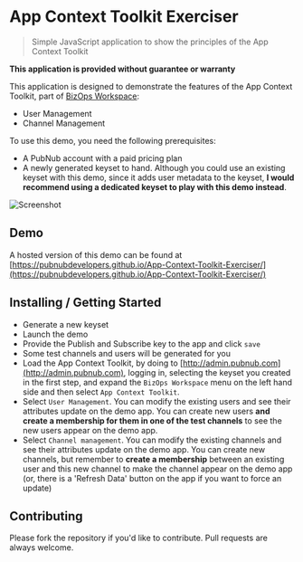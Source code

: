 # App Context Toolkit Exerciser

> Simple JavaScript application to show the principles of the App Context Toolkit

**This application is provided without guarantee or warranty**

This application is designed to demonstrate the features of the App Context Toolkit, part of [BizOps Workspace](https://pubnub.com/docs/bizops-workspace/basics):

- User Management
- Channel Management

To use this demo, you need the following prerequisites:

- A PubNub account with a paid pricing plan
- A newly generated keyset to hand.  Although you could use an existing keyset with this demo, since it adds user metadata to the keyset, **I would recommend using a dedicated keyset to play with this demo instead**.

![Screenshot](https://raw.githubusercontent.com/PubNubDevelopers/App-Context-Toolkit-Exerciser/main/media/screenshot3.png)

## Demo

A hosted version of this demo can be found at [https://pubnubdevelopers.github.io/App-Context-Toolkit-Exerciser/](https://pubnubdevelopers.github.io/App-Context-Toolkit-Exerciser/)

## Installing / Getting Started

- Generate a new keyset
- Launch the demo
- Provide the Publish and Subscribe key to the app and click `save`
- Some test channels and users will be generated for you
- Load the App Context Toolkit, by doing to [http://admin.pubnub.com](http://admin.pubnub.com), logging in, selecting the keyset you created in the first step, and expand the `BizOps Workspace` menu on the left hand side and then select `App Context Toolkit`.
- Select `User Management`.  You can modify the existing users and see their attributes update on the demo app.  You can create new users **and create a membership for them in one of the test channels** to see the new users appear on the demo app.
- Select `Channel management`.  You can modify the existing channels and see their attributes update on the demo app.  You can create new channels, but remember to **create a membership** between an existing user and this new channel to make the channel appear on the demo app (or, there is a 'Refresh Data' button on the app if you want to force an update) 

## Contributing
Please fork the repository if you'd like to contribute. Pull requests are always welcome. 

